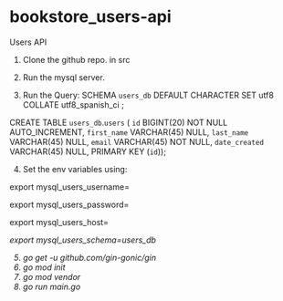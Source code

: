 # bookstore_users-api
Users API

1. Clone the github repo. in src

2. Run the mysql server.

3. Run the Query:
SCHEMA `users_db` DEFAULT CHARACTER SET utf8 COLLATE utf8_spanish_ci ;

CREATE TABLE `users_db`.`users` (
  `id` BIGINT(20) NOT NULL AUTO_INCREMENT,
  `first_name` VARCHAR(45) NULL,
  `last_name` VARCHAR(45) NULL,
  `email` VARCHAR(45) NOT NULL,
  `date_created` VARCHAR(45) NULL,
  PRIMARY KEY (`id`));

4. Set the env variables using:

export mysql_users_username=<username>
  
export mysql_users_password=<password>
  
export mysql_users_host=<address on which mysql server is running>
  
export mysql_users_schema=users_db
  
5. go get -u github.com/gin-gonic/gin
6. go mod init
7. go mod vendor
8. go run main.go
